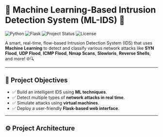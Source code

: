 # 🔐 Machine Learning-Based Intrusion Detection System (ML-IDS) 🚨

![Python](https://img.shields.io/badge/Python-3.10-blue?logo=python)
![Flask](https://img.shields.io/badge/Flask-Web%20Framework-lightgrey?logo=flask)
![Project Status](https://img.shields.io/badge/Status-Completed-brightgreen)
![License](https://img.shields.io/badge/License-MIT-yellow)

A smart, real-time, flow-based Intrusion Detection System (IDS) that uses **Machine Learning** to detect and classify various network attacks like **SYN Flood**, **UDP Flood**, **ICMP Flood**, **Nmap Scans**, **Slowloris**, **Reverse Shells**, and more! 🌐🔍

---

## 📌 Project Objectives

- ✅ Build an intelligent IDS using **ML techniques**.
- ✅ Detect multiple types of **network attacks in real time**.
- ✅ Simulate attacks using **virtual machines**.
- ✅ Deploy a user-friendly **Flask-based web interface**.

---

## ⚙️ Project Architecture

